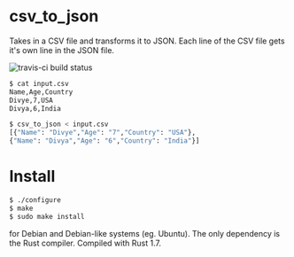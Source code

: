 # csv_to_json
Takes in a CSV file and transforms it to JSON. Each line of the CSV file gets it's own line in the JSON file.

![travis-ci build status](https://travis-ci.org/divyekapoor/csv_to_json.svg?branch=master)

```sh
$ cat input.csv
Name,Age,Country
Divye,7,USA
Divya,6,India
```

```sh
$ csv_to_json < input.csv
[{"Name": "Divye","Age": "7","Country": "USA"},
{"Name": "Divya","Age": "6","Country": "India"}]
```

# Install

```sh
$ ./configure
$ make
$ sudo make install
```

for Debian and Debian-like systems (eg. Ubuntu). The only dependency is the Rust compiler.
Compiled with Rust 1.7.

